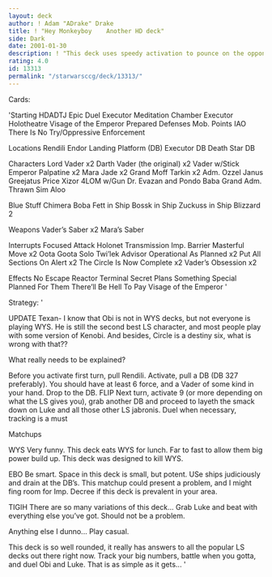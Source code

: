```yaml
---
layout: deck
author: ! Adam "ADrake" Drake
title: ! "Hey Monkeyboy    Another HD deck"
side: Dark
date: 2001-01-30
description: ! "This deck uses speedy activation to pounce on the opponent and beat him/her like a red headed stepchild BOOYAH Oh yeah, it duels too."
rating: 4.0
id: 13313
permalink: "/starwarsccg/deck/13313/"
---
```

Cards: 

'Starting
HDADTJ
Epic Duel
Executor Meditation Chamber
Executor Holotheatre
Visage of the Emperor
Prepared Defenses
Mob. Points
IAO
There Is No Try/Oppressive Enforcement

Locations
Rendili
Endor Landing Platform (DB)
Executor DB
Death Star DB 

Characters
Lord Vader x2
Darth Vader (the original) x2
Vader w/Stick
Emperor Palpatine x2
Mara Jade x2
Grand Moff Tarkin x2
Adm. Ozzel
Janus Greejatus
Price Xizor
4LOM w/Gun
Dr. Evazan and Pondo Baba
Grand Adm. Thrawn
Sim Aloo

Blue Stuff
Chimera
Boba Fett in Ship
Bossk in Ship
Zuckuss in Ship
Blizzard 2

Weapons
Vader’s Saber x2
Mara’s Saber

Interrupts
Focused Attack
Holonet Transmission
Imp. Barrier
Masterful Move x2
Oota Goota Solo
Twi’lek Advisor
Operational As Planned x2
Put All Sections On Alert x2
The Circle Is Now Complete x2
Vader’s Obsession x2

Effects
No Escape
Reactor Terminal
Secret Plans
Something Special Planned For Them
There’ll Be Hell To Pay
Visage of the Emperor '

Strategy: '

UPDATE Texan- I know that Obi is not in WYS decks, but not everyone is playing WYS. He is still the second best LS character, and most people play with some version of Kenobi. And besides, Circle is a destiny six, what is wrong with that??

What really needs to be explained?

Before you activate first turn, pull Rendili. Activate, pull a DB (DB 327 preferably). You should have at least 6 force, and a Vader of some kind in your hand. Drop to the DB. FLIP Next turn, activate 9 (or more depending on what the LS gives you), grab another DB and proceed to layeth the smack down on Luke and all those other LS jabronis. Duel when necessary, tracking is a must

Matchups

WYS Very funny. This deck eats WYS for lunch. Far to fast to allow them big power build up. This deck was designed to kill WYS.

EBO Be smart. Space in this deck is small, but potent. USe ships judiciously and drain at the DB’s. This matchup could present a problem, and I might fing room for Imp. Decree if this deck is prevalent in your area.

TIGIH There are so many variations of this deck... Grab Luke and beat with everything else you’ve got. Should not be a problem.

Anything else I dunno... Play casual.

This deck is so well rounded, it really has answers to all the popular LS decks out there right now. Track your big numbers, battle when you gotta, and duel Obi and Luke. That is as simple as it gets...  '
